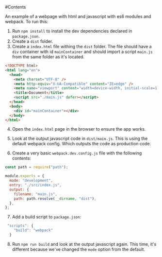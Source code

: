 #Contents

An example of a webpage with html and javascript with es6 modules and webpack. To run this: 

1. Run `npm install` to install the dev dependencies declared in `package.json`.
2. Create a `dist` folder.
3. Create a `index.html` file withing the `dist` folder. The file should have a `div` container with id `mainContainer` and should import a script `main.js` from the same folder as it's located.

```html
<!DOCTYPE html>
<html lang="en">
  <head>
    <meta charset="UTF-8" />
    <meta http-equiv="X-UA-Compatible" content="IE=edge" />
    <meta name="viewport" content="width=device-width, initial-scale=1.0" />
    <title>Document</title>
    <script src="./main.js" defer></script>
  </head>
  <body>
    <div id="mainContainer"></div>
  </body>
</html>

``` 

4. Open the `index.html` page in the browser to ensure the app works.

5. Look at the output javascript code in `dist/main.js`. This is using the default webpack config. Which outputs the code as production code.


6. Create a very basic `webpack.dev.config.js` file with the following contents:

```js
const path = require("path");

module.exports = {
  mode: "development",
  entry: "./src/index.js",
  output: {
    filename: "main.js",
    path: path.resolve(__dirname, "dist"),
  },
};

```
7. Add a build script to `package.json`:
```js
 "scripts": {
    "build": "webpack"
  }
```

8. Run `npm run build` and look at the output javascript again. This time, it's different because we've changed the `mode` option from the default.